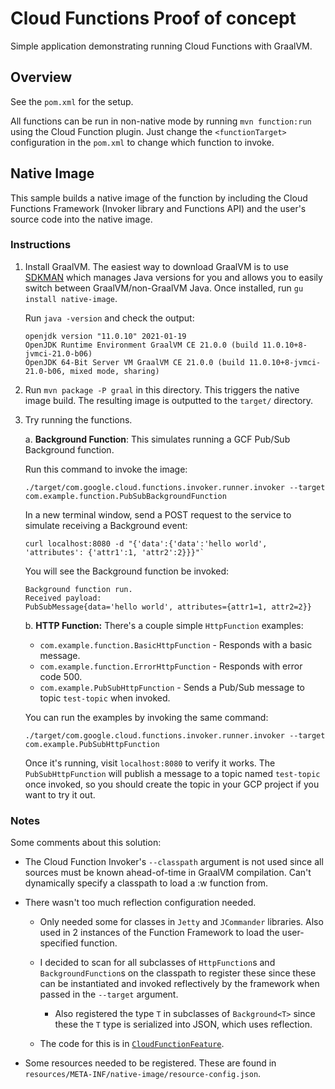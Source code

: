 # Cloud Functions Proof of concept

Simple application demonstrating running Cloud Functions with GraalVM.

## Overview

See the `pom.xml` for the setup. 

All functions can be run in non-native mode by running `mvn function:run` using the Cloud Function plugin.
Just change the `<functionTarget>` configuration in the `pom.xml` to change which function to invoke.

## Native Image

This sample builds a native image of the function by including the Cloud Functions Framework (Invoker library and Functions API) and the user's source code into the native image.

### Instructions

1. Install GraalVM.
The easiest way to download GraalVM is to use [SDKMAN](https://sdkman.io/) which manages Java versions for you and allows you to easily switch between GraalVM/non-GraalVM Java.
Once installed, run `gu install native-image`.

    Run `java -version` and check the output:
    
    ```
    openjdk version "11.0.10" 2021-01-19
    OpenJDK Runtime Environment GraalVM CE 21.0.0 (build 11.0.10+8-jvmci-21.0-b06)
    OpenJDK 64-Bit Server VM GraalVM CE 21.0.0 (build 11.0.10+8-jvmci-21.0-b06, mixed mode, sharing)
    ```

2. Run `mvn package -P graal` in this directory.
This triggers the native image build.
The resulting image is outputted to the `target/` directory.

3. Try running the functions.

    a. **Background Function**: This simulates running a GCF Pub/Sub Background function.
    
    Run this command to invoke the image: 
    ```
    ./target/com.google.cloud.functions.invoker.runner.invoker --target com.example.function.PubSubBackgroundFunction
    ```
    
    In a new terminal window, send a POST request to the service to simulate receiving a Background event:
    
    ```
    curl localhost:8080 -d "{'data':{'data':'hello world', 'attributes': {'attr1':1, 'attr2':2}}}"`
    ```
    
    You will see the Background function be invoked:
    
    ```
    Background function run.
    Received payload:
    PubSubMessage{data='hello world', attributes={attr1=1, attr2=2}}
    ```
   
    b. **HTTP Function:** There's a couple simple `HttpFunction` examples:
        
      * `com.example.function.BasicHttpFunction` - Responds with a basic message.
      * `com.example.function.ErrorHttpFunction` - Responds with error code 500.
      * `com.example.PubSubHttpFunction` - Sends a Pub/Sub message to topic `test-topic` when invoked.
      
    You can run the examples by invoking the same command:
    
    ```
    ./target/com.google.cloud.functions.invoker.runner.invoker --target com.example.PubSubHttpFunction
    ```
    
    Once it's running, visit `localhost:8080` to verify it works.
    The `PubSubHttpFunction` will publish a message to a topic named `test-topic` once invoked, so you should create the topic in your GCP project if you want to try it out.
    
### Notes

Some comments about this solution:

* The Cloud Function Invoker's `--classpath` argument is not used since all sources must be known ahead-of-time in GraalVM compilation.
  Can't dynamically specify a classpath to load a :w
  function from.

* There wasn't too much reflection configuration needed.

  * Only needed some for classes in `Jetty` and `JCommander` libraries.
    Also used in 2 instances of the Function Framework to load the user-specified function.
  
  * I decided to scan for all subclasses of `HttpFunction`s and `BackgroundFunction`s on the classpath to register these since these can be instantiated and invoked reflectively by the framework when passed in the `--target` argument.
  
    * Also registered the type `T` in subclasses of `Background<T>` since these the `T` type is serialized into JSON, which uses reflection.
    
  * The code for this is in [`CloudFunctionFeature`](https://github.com/GoogleCloudPlatform/google-cloud-graalvm-support/blob/cloud-functions-example/google-cloud-graalvm-support/src/main/java/com/google/cloud/graalvm/features/cloudfunctions/CloudFunctionsFeature.java).
    
* Some resources needed to be registered.
  These are found in `resources/META-INF/native-image/resource-config.json`.


    
